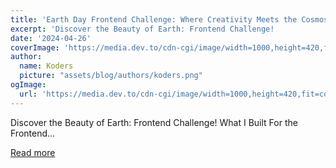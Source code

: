 ```yaml
---
title: 'Earth Day Frontend Challenge: Where Creativity Meets the Cosmos!'
excerpt: 'Discover the Beauty of Earth: Frontend Challenge!            What I Built   For the Frontend...'
date: '2024-04-26'
coverImage: 'https://media.dev.to/cdn-cgi/image/width=1000,height=420,fit=cover,gravity=auto,format=auto/https%3A%2F%2Fdev-to-uploads.s3.amazonaws.com%2Fuploads%2Farticles%2Fyhyeiciwuefjwlowja11.png'
author:
  name: Koders
  picture: "assets/blog/authors/koders.png"
ogImage:
  url: 'https://media.dev.to/cdn-cgi/image/width=1000,height=420,fit=cover,gravity=auto,format=auto/https%3A%2F%2Fdev-to-uploads.s3.amazonaws.com%2Fuploads%2Farticles%2Fyhyeiciwuefjwlowja11.png'
---
```


Discover the Beauty of Earth: Frontend Challenge!            What I Built   For the Frontend...

[Read more](https://dev.to/chintanonweb/earth-day-frontend-challenge-where-creativity-meets-the-cosmos-19gb)
